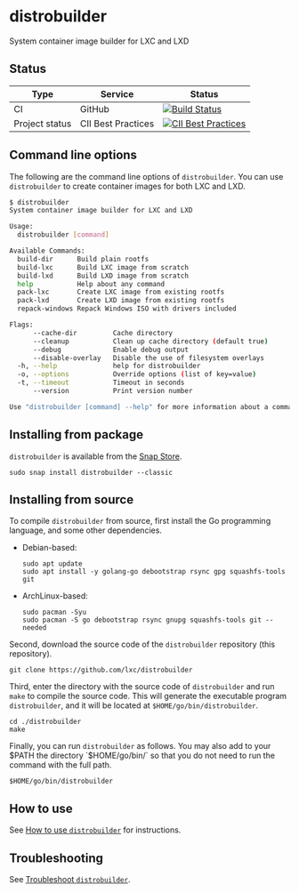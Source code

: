 # distrobuilder
System container image builder for LXC and LXD

## Status
Type            | Service               | Status
---             | ---                   | ---
CI              | GitHub                | [![Build Status](https://github.com/lxc/distrobuilder/workflows/CI%20tests/badge.svg)](https://github.com/lxc/distrobuilder/actions)
Project status  | CII Best Practices    | [![CII Best Practices](https://bestpractices.coreinfrastructure.org/projects/1728/badge)](https://bestpractices.coreinfrastructure.org/projects/1728)


## Command line options

<!-- Include start CLI -->
The following are the command line options of `distrobuilder`. You can use `distrobuilder` to create container images for both LXC and LXD.

```bash
$ distrobuilder
System container image builder for LXC and LXD

Usage:
  distrobuilder [command]

Available Commands:
  build-dir      Build plain rootfs
  build-lxc      Build LXC image from scratch
  build-lxd      Build LXD image from scratch
  help           Help about any command
  pack-lxc       Create LXC image from existing rootfs
  pack-lxd       Create LXD image from existing rootfs
  repack-windows Repack Windows ISO with drivers included

Flags:
      --cache-dir         Cache directory
      --cleanup           Clean up cache directory (default true)
      --debug             Enable debug output
      --disable-overlay   Disable the use of filesystem overlays
  -h, --help              help for distrobuilder
  -o, --options           Override options (list of key=value)
  -t, --timeout           Timeout in seconds
      --version           Print version number

Use "distrobuilder [command] --help" for more information about a command.

```
<!-- Include end CLI -->

<!-- Include start installing -->
## Installing from package

`distrobuilder` is available from the [Snap Store](https://snapcraft.io/distrobuilder).

```
sudo snap install distrobuilder --classic
```

## Installing from source

To compile `distrobuilder` from source, first install the Go programming language, and some other dependencies.

- Debian-based:
    ```
    sudo apt update
    sudo apt install -y golang-go debootstrap rsync gpg squashfs-tools git
    ```
- ArchLinux-based:
    ```
    sudo pacman -Syu
    sudo pacman -S go debootstrap rsync gnupg squashfs-tools git --needed
    ```

Second, download the source code of the `distrobuilder` repository (this repository).

```
git clone https://github.com/lxc/distrobuilder
```

Third, enter the directory with the source code of `distrobuilder` and run `make` to compile the source code. This will generate the executable program `distrobuilder`, and it will be located at `$HOME/go/bin/distrobuilder`.

```
cd ./distrobuilder
make
```

Finally, you can run `distrobuilder` as follows. You may also add to your $PATH the directory `$HOME/go/bin/` so that you do not need to run the command with the full path.

```
$HOME/go/bin/distrobuilder
```
<!-- Include end installing -->

## How to use

See [How to use `distrobuilder`](doc/howto/build.md) for instructions.

## Troubleshooting

See [Troubleshoot `distrobuilder`](doc/howto/troubleshoot).
